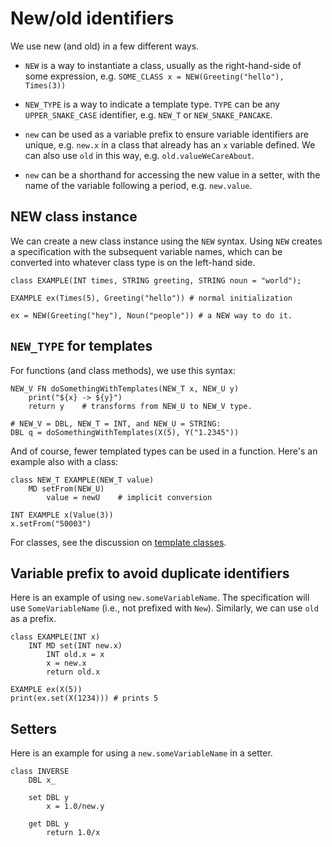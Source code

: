 # New/old identifiers

We use new (and old) in a few different ways.

* `NEW` is a way to instantiate a class, usually as the right-hand-side
  of some expression, e.g. `SOME_CLASS x = NEW(Greeting("hello"), Times(3))`

* `NEW_TYPE` is a way to indicate a template type.  `TYPE` can be any
  `UPPER_SNAKE_CASE` identifier, e.g. `NEW_T` or `NEW_SNAKE_PANCAKE`.

* `new` can be used as a variable prefix to ensure variable identifiers are
  unique, e.g. `new.x` in a class that already has an `x` variable defined.
  We can also use `old` in this way, e.g. `old.valueWeCareAbout`.

* `new` can be a shorthand for accessing the new value in a setter, with
  the name of the variable following a period, e.g. `new.value`.

## NEW class instance

We can create a new class instance using the `NEW` syntax.  Using `NEW`
creates a specification with the subsequent variable names, which
can be converted into whatever class type is on the left-hand side.

```
class EXAMPLE(INT times, STRING greeting, STRING noun = "world");

EXAMPLE ex(Times(5), Greeting("hello")) # normal initialization

ex = NEW(Greeting("hey"), Noun("people")) # a NEW way to do it.
```

## `NEW_TYPE` for templates

For functions (and class methods), we use this syntax:

```
NEW_V FN doSomethingWithTemplates(NEW_T x, NEW_U y)
    print("${x} -> ${y}")
    return y    # transforms from NEW_U to NEW_V type.

# NEW_V = DBL, NEW_T = INT, and NEW_U = STRING:
DBL q = doSomethingWithTemplates(X(5), Y("1.2345"))
```

And of course, fewer templated types can be used in a function.
Here's an example also with a class:

```
class NEW_T EXAMPLE(NEW_T value)
    MD setFrom(NEW_U)
        value = newU    # implicit conversion

INT EXAMPLE x(Value(3))
x.setFrom("50003")
```

For classes, see the discussion on [template classes](./template_class.md).

## Variable prefix to avoid duplicate identifiers

Here is an example of using `new.someVariableName`.  The specification
will use `SomeVariableName` (i.e., not prefixed with `New`).  Similarly,
we can use `old` as a prefix.

```
class EXAMPLE(INT x)
    INT MD set(INT new.x)
        INT old.x = x
        x = new.x
        return old.x

EXAMPLE ex(X(5))
print(ex.set(X(1234))) # prints 5
```

## Setters

Here is an example for using a `new.someVariableName` in a setter.

```
class INVERSE
    DBL x_

    set DBL y
        x = 1.0/new.y

    get DBL y
        return 1.0/x
```
